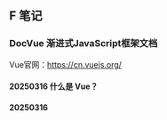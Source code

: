 ## F 笔记
### DocVue 渐进式JavaScript框架文档
Vue官网：https://cn.vuejs.org/  
#### 20250316 什么是 Vue？​
#### 20250316 ​


